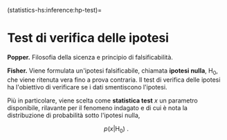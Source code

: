 (statistics-hs:inference:hp-test)=
# Test di verifica delle ipotesi

**Popper.** Filosofia della sicenza e principio di falsificabilità.

**Fisher.** Viene formulata un'ipotesi falsificabile, chiamata **ipotesi nulla**, $\text{H}_{0}$, che viene ritenuta vera fino a prova contraria. Il test di verifica delle ipotesi ha l'obiettivo di verificare se i dati smentiscono l'ipotesi.

Più in particolare, viene scelta come **statistica test** $x$ un parametro disponibile, rilavante per il fenomeno indagato e di cui è nota la distribuzione di probabilità sotto l'ipotesi nulla,

$$p(x|\text{H}_0) \ .$$
